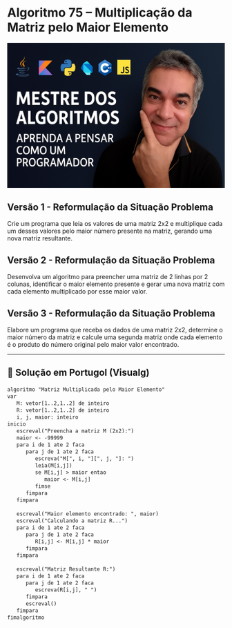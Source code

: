# Algoritmo 75 – Multiplicação da Matriz pelo Maior Elemento
![Mestre dos Algoritmos](https://raw.githubusercontent.com/profmaddo/algoritmos-resolvidos-java-kotlin-python-pascal/main/images/mestre-dos-algoritmos-02.jpeg)
## Versão 1 - Reformulação da Situação Problema
Crie um programa que leia os valores de uma matriz 2x2 e multiplique cada um desses valores pelo maior número presente na matriz, gerando uma nova matriz resultante.

## Versão 2 - Reformulação da Situação Problema
Desenvolva um algoritmo para preencher uma matriz de 2 linhas por 2 colunas, identificar o maior elemento presente e gerar uma nova matriz com cada elemento multiplicado por esse maior valor.

## Versão 3 - Reformulação da Situação Problema
Elabore um programa que receba os dados de uma matriz 2x2, determine o maior número da matriz e calcule uma segunda matriz onde cada elemento é o produto do número original pelo maior valor encontrado.

---

## 📌 Solução em Portugol (Visualg)

```portugol
algoritmo "Matriz Multiplicada pelo Maior Elemento"
var
   M: vetor[1..2,1..2] de inteiro
   R: vetor[1..2,1..2] de inteiro
   i, j, maior: inteiro
inicio
   escreval("Preencha a matriz M (2x2):")
   maior <- -99999
   para i de 1 ate 2 faca
      para j de 1 ate 2 faca
         escreva("M[", i, "][", j, "]: ")
         leia(M[i,j])
         se M[i,j] > maior entao
            maior <- M[i,j]
         fimse
      fimpara
   fimpara

   escreval("Maior elemento encontrado: ", maior)
   escreval("Calculando a matriz R...")
   para i de 1 ate 2 faca
      para j de 1 ate 2 faca
         R[i,j] <- M[i,j] * maior
      fimpara
   fimpara

   escreval("Matriz Resultante R:")
   para i de 1 ate 2 faca
      para j de 1 ate 2 faca
         escreva(R[i,j], " ")
      fimpara
      escreval()
   fimpara
fimalgoritmo
```
